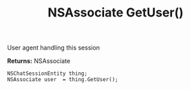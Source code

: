 ﻿---
uid: crmscript_ref_NSChatSessionEntity_GetUser
title: NSAssociate GetUser()
intellisense: NSChatSessionEntity.GetUser
keywords: NSChatSessionEntity, GetUser
so.topic: reference
---

User agent handling this session

**Returns:** NSAssociate


```crmscript
NSChatSessionEntity thing;
NSAssociate user  = thing.GetUser();
```


